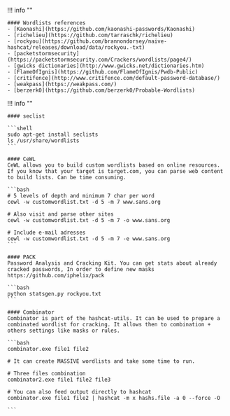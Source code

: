 !!! info ""

    #### Wordlists references
    - [Kaonashi](https://github.com/kaonashi-passwords/Kaonashi)
    - [richelieu](https://github.com/tarraschk/richelieu)
    - [rockyou](https://github.com/brannondorsey/naive-hashcat/releases/download/data/rockyou.-txt)
    - [packetstormsecurity](https://packetstormsecurity.com/Crackers/wordlists/page4/)
    - [gwicks dictionaries](http://www.gwicks.net/dictionaries.htm)
    - [FlameOfIgnis](https://github.com/FlameOfIgnis/Pwdb-Public)
    - [critifence](http://www.critifence.com/default-password-database/)
    - [weakpass](https://weakpass.com/)
    - [berzerk0](https://github.com/berzerk0/Probable-Wordlists)

!!! info ""

    #### seclist

    ```shell
    sudo apt-get install seclists
    ls /usr/share/wordlists
    ```

    #### CeWL 
    CeWL allows you to build custom wordlists based on online resources. If you know that your target is target.com, you can parse web content to build lists. Can be time consuming.

    ```bash
    # 5 levels of depth and minimum 7 char per word
    cewl -w customwordlist.txt -d 5 -m 7 www.sans.org

    # Also visit and parse other sites
    cewl -w customwordlist.txt -d 5 -m 7 -o www.sans.org

    # Include e-mail adresses
    cewl -w customwordlist.txt -d 5 -m 7 -e www.sans.org
    ```

    #### PACK
    Password Analysis and Cracking Kit. You can get stats about already cracked passwords, In order to define new masks https://github.com/iphelix/pack

    ```bash
    python statsgen.py rockyou.txt
    ```

    #### Combinator
    Combinator is part of the hashcat-utils. It can be used to prepare a combinated wordlist for cracking. It allows then to combination + others settings like masks or rules.

    ```bash
    combinator.exe file1 file2

    # It can create MASSIVE wordlists and take some time to run.

    # Three files combination
    combinator2.exe file1 file2 file3

    # You can also feed output directly to hashcat
    combinator.exe file1 file2 | hashcat -m x hashs.file -a 0 --force -O

    ```
